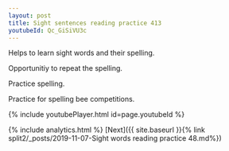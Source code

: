 ```yaml
---
layout: post
title: Sight sentences reading practice 413
youtubeId: Qc_GiSiVU3c
---
```

 
 
Helps to learn sight words and their spelling.

Opportunitiy to repeat the spelling. 

Practice spelling. 
 
Practice for spelling bee competitions. 
 
{% include youtubePlayer.html id=page.youtubeId %}
 
 
{% include analytics.html %} 
[Next]({{ site.baseurl }}{% link  split2/_posts/2019-11-07-Sight words reading practice 48.md%})
 
